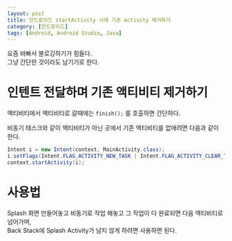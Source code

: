 ```yaml
---
layout: post
title: 안드로이드 startActivity 시에 기존 activity 제거하기
category: [안드로이드]
tags: [Android, Android Studio, Java]
---
```


요즘 바빠서 블로깅하기가 힘들다.  
그냥 간단한 것이라도 남기기로 한다.  

# 인텐트 전달하며 기존 액티비티 제거하기
액티비티에서 액티비티로 갈때에는 `finish();` 를 호출하면 간단하다.  

비동기 태스크와 같이 액티비티가 아닌 곳에서 기존 액티비티를 없애려면 다음과 같이 한다.  

``` java
Intent i = new Intent(context, MainActivity.class);
i.setFlags(Intent.FLAG_ACTIVITY_NEW_TASK | Intent.FLAG_ACTIVITY_CLEAR_TASK | Intent.FLAG_ACTIVITY_CLEAR_TOP);
context.startActivity(i);
```

# 사용법
Splash 화면 만들어놓고 비동기로 작업 해놓고 그 작업이 다 완료되면 다음 액티비티로 넘어가며,  
Back Stack에 Splash Activity가 남지 않게 하려면 사용하면 된다.  

